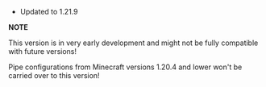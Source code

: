 - Updated to 1.21.9

**NOTE**

This version is in very early development and might not be fully compatible with future versions!

Pipe configurations from Minecraft versions 1.20.4 and lower won't be carried over to this version!